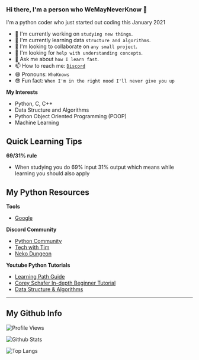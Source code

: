 ### Hi there, I'm a person who WeMayNeverKnow 👋

I'm a python coder who just started out coding this January 2021 

- 🔭 I'm currently working on `studying new things`.
- 🌱 I'm currently learning data `structure and algorithms`.
- 👯 I'm looking to collaborate on `any small project`.
- 🤔 I'm looking for `help with understanding concepts`.
- 💬 Ask me about `how I learn fast`.
- 📫 How to reach me: [`Discord`](https://discord.gg/tRMQcwhJcC)
- 😄 Pronouns: `WhoKnows`
- 😎 Fun fact: `When I'm in the right mood I'll never give you up`

**My Interests**
- Python, C, C++
- Data Structure and Algorithms
- Python Object Oriented Programming (POOP)
- Machine Learning

## Quick Learning Tips
**69/31% rule**
- When studying you do 69% input 31% output which means while learning you should also apply

## My Python Resources
**Tools**
- [Google](https://google.com)

**Discord Community**
- [Python Community](https://discord.gg/python)
- [Tech with Tim](https://discord.gg/pr2k55t)
- [Neko Dungeon](https://discord.gg/3cH2r5d)

**Youtube Python Tutorials**
- [Learning Path Guide](https://youtu.be/p15xzjzR9j0)
- [Corey Schafer In-depth Beginner Tutorial](https://youtube.com/playlist?list=PL-osiE80TeTskrapNbzXhwoFUiLCjGgY7)
- [Data Structure & Algorithms](http://www.youtube.com/playlist?list=PLBZBJbE_rGRV8D7XZ08LK6z-4zPoWzu5H)
---
## My Github Info
![Profile Views](https://api.ghprofile.me/view?username=WeMayNeverKnow&label=profile_views)

![Github Stats](https://github-readme-stats.vercel.app/api?username=WeMayNeverKnow&show_icons=true&theme=algolia)

![Top Langs](https://github-readme-stats.vercel.app/api/top-langs/?username=WeMayNeverKnow&theme=algolia)